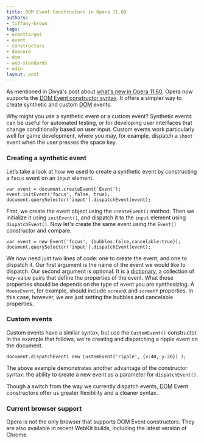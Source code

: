 ```yaml
---
title: DOM Event Constructors in Opera 11.60
authors:
- tiffany-brown
tags:
- eventtarget
- event
- constructors
- domcore
- dom
- web-standards
- odin
layout: post
---
```

<p>As mentioned in Divya&#39;s post about <a href="http://my.opera.com/ODIN/blog/2011/11/07/what-s-new-in-opera-development-snapshots-4-november-2011-edition">what&#39;s new in Opera 11.60</a>, Opera now supports the <a href="http://www.w3.org/TR/domcore/#events" target="_blank"><abbr title="Document Object Model">DOM</abbr> Event constructor syntax</a>. It offers a simpler way to create synthetic and custom <abbr title="Document Object Model">DOM</abbr> events.</p>

<p>Why might you use a synthetic event or a custom event? Synthetic events can be useful for automated testing, or for developing user interfaces that change conditionally based on user input. Custom events work particularly well for game development, where you may, for example, dispatch a <code>shoot</code> event when the user presses the space key.</p>

<h3>Creating a synthetic event</h3>

<p>Let&#8217;s take a look at how we used to create a synthetic event by constructing a <code>focus</code> event on an <code>input</code> element.</p>

<pre><code>var event = document.createEvent(&#39;Event&#39;);
event.initEvent(&#39;focus&#39;, false, true);
document.querySelector(&#39;input&#39;).dispatchEvent(event);</code></pre>

<p>First, we create the event object using the <code>createEvent()</code> method. Then we initialize it using <code>initEvent()</code>, and dispatch it to the <code>input</code> element using <code>dispatchEvent()</code>. Now let&#39;s create the same event using the <code>Event()</code> constructor and compare.</p>

<pre><code>var event = new Event(&#39;focus&#39;, {bubbles:false,cancelable:true});
document.querySelector(&#39;input&#39;).dispatchEvent(event);</code></pre>

<p>We now need just two lines of code: one to create the event, and one to dispatch it. Our first argument is the name of the event we would like to dispatch. Our second argument is optional. It is a <a href="http://www.w3.org/TR/WebIDL/#idl-dictionaries">dictionary</a>, a collection of key-value pairs that define the properties of the event. What those properties should be depends on the type of event you are synthesizing. A <code>MouseEvent</code>, for example, should include <code>screenX</code> and <code>screenY</code> properties. In this case, however, we are just setting the bubbles and cancelable properties.</p>

<h3>Custom events</h3>

<p>Custom events have a similar syntax, but use the <code>CustomEvent()</code> constructor. In the example that follows, we&#39;re creating and dispatching a ripple event on the document.</p>

<pre><code>document.dispatchEvent( new CustomEvent(&#39;ripple&#39;, {x:40, y:20}) );</code></pre>

<p>The above example demonstrates another advantage of the constructor syntax: the ability to create a new event as a parameter for <code>dispatchEvent()</code>.</p>

<p>Though a switch from the way we currently dispatch events, <abbr title="Document Object Model">DOM</abbr> Event constructors offer us greater flexibility and a cleaner syntax.</p>

<h3>Current browser support</h3>

<p>Opera is not the only browser that supports DOM Event constructors. They are also available in recent WebKit builds, including the latest version of Chrome.</p>
